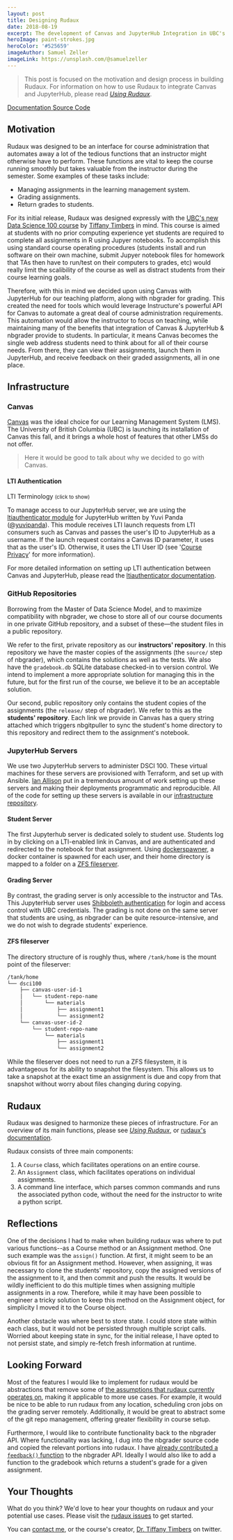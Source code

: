 ```yaml
---
layout: post
title: Designing Rudaux
date: 2018-08-19
excerpt: The development of Canvas and JupyterHub Integration in UBC's Data Science 100.
heroImage: paint-strokes.jpg
heroColor: '#525659'
imageAuthor: Samuel Zeller
imageLink: https://unsplash.com/@samuelzeller
---
```


<!-- close content tag -->
</div>

<div class="card post-info">
  <div class="card-content">
    <div class="content">
      <blockquote>
        This post is focused on the motivation and design process in building Rudaux. For information on how to use Rudaux to integrate Canvas and JupyterHub, please read <a href="using-rudaux"><em>Using Rudaux</em></a>.
      </blockquote>
    </div>
  </div>
  <footer class="card-footer">
    <a href='https://samhinshaw.github.io/rudaux-docs/' class='card-footer-item'>
      <span class="icon is-medium">
        <i class="fas fa-book fa-lg"></i>
      </span>
      <span class='link-description'>Documentation</span>
    </a>
    <a href='http://github.com/samhinshaw/rudaux' class='card-footer-item'>
      <span class="icon is-medium">
        <i class="fab fa-github fa-lg"></i>
      </span>
      <span class='link-description'>Source Code</span>
    </a>  
  </footer>
</div>

<!-- resume content tag -->
<div class="content">

<!-- > This post is focused on the motivation and design process in building Rudaux. For information on how to use Rudaux to integrate Canvas and JupyterHub, please read _[Using Rudaux](../using-rudaux)_. -->

<h2 id='motivation'>Motivation</h2>

Rudaux was designed to be an interface for course administration that automates away a lot of the tedious functions that an instructor might otherwise have to perform. These functions are vital to keep the course running smoothly but takes valuable from the instructor during the semester. Some examples of these tasks include:

- Managing assignments in the learning management system.
- Grading assignments.
- Return grades to students.

For its initial release, Rudaux was designed expressly with the [UBC's new Data Science 100 course](https://github.com/UBC-DSCI/dsci-100) by [Tiffany Timbers](https://twitter.com/TiffanyTimbers) in mind. This course is aimed at students with no prior computing experience yet students are required to complete all assignments in R using Jupyer notebooks. To accomplish this using standard course operating procedures (students install and run software on their own machine, submit Jupyer notebook files for homework that TAs then have to run/test on their computers to grades, etc) would really limit the scalibility of the course as well as distract students from their course learning goals. 

Therefore, with this in mind we decided upon using Canvas with JupyterHub for our teaching platform, along with nbgrader for grading. This created the need for tools which would leverage Instructure's powerful API for Canvas to automate a great deal of course administration requirements. This automation would allow the instructor to focus on teaching, while maintaining many of the benefits that integration of Canvas & JupyterHub & nbgrader provide to students. In particular, it means Canvas becomes the single web address students need to think about for all of their course needs. From there, they can view their assignments, launch them in JupyterHub, and receive feedback on their graded assignments, all in one place.

## Infrastructure

<h3 id='canvas'>Canvas</h3>

[Canvas](https://www.canvaslms.com/) was the ideal choice for our Learning Management System (LMS). The University of British Columbia (UBC) is launching its installation of Canvas this fall, and it brings a whole host of features that other LMSs do not offer.

> Here it would be good to talk about why we decided to go with Canvas.

<h4 id='lti-authentication'>LTI Authentication</h4>

<!-- close content tag -->
</div>

<article class="message">
  <div class="message-header" id='lti-definition-header'>
    <p>
      LTI Terminology
      <small>(click to show)</small>
    </p>
    <span class="icon">
      <i class="fas fa-chevron-down"></i>
    </span>
  </div>
  <div class="message-body" id='lti-definition-body' style="display: none;">
    <div class="content">
      <dl>
        <dt><span>LTI Consumer:</span></dt>
        <dd>The service sending the launch request. Usually this will be your LMS. In our case, this refers to Canvas.</dd>
        <dt><span>LTI Tool Provider:</span></dt>
        <dd>The service receiving the launch request, and 'providing the service'. In our case this is JupyterHub.</dt>
        <dt><span>LTI Consumer Key:</span></dt>
        <dd>A long randomly generated hex string that serves as the first half of our authentication token. This is similar to a username or a public key.</dd>
        <dt><span>LTI Consumer Secret:</span></dt>
        <dd>A long randomly generated hex string that serves as the second half of our authentication token. This is similar to a password or a private key.</dd>
        <dt><span>LTI User ID:</span></dt>
        <dd>An anonymous user ID generated by the LTI consumer.</dd>
      </dl>
    </div>
  </div>
</article>

<!-- resume content tag -->
<div class='content'>

To manage access to our JupyterHub server, we are using the [ltiauthenticator module](https://github.com/jupyterhub/ltiauthenticator) for JupyterHub written by Yuvi Panda ([@yuvipanda](https://twitter.com/yuvipanda)). This module receives LTI launch requests from LTI consumers such as Canvas and passes the user's ID to JupyterHub as a username. If the launch request contains a Canvas ID parameter, it uses that as the user's ID. Otherwise, it uses the LTI User ID (see '[Course Privacy](#course-privacy)' for more information).

For more detailed information on setting up LTI authentication between Canvas and JupyterHub, please read the [ltiauthenticator documentation](https://github.com/jupyterhub/ltiauthenticator#canvas).

<h3 id='github-repositories'>GitHub Repositories</h3>

Borrowing from the Master of Data Science Model, and to maximize compatibility with nbgrader, we chose to store all of our course documents in one private GitHub repository, and a subset of these&mdash;the student files in a public repository.

We refer to the first, private repository as our **instructors' repository**. In this repository we have the master copies of the assignments (the `source/` step of nbgrader), which contains the solutions as well as the tests. We also have the `gradebook.db` SQLite database checked-in to version control. We intend to implement a more appropriate solution for managing this in the future, but for the first run of the course, we believe it to be an acceptable solution.

Our second, public repository only contains the student copies of the assignments (the `release/` step of nbgrader). We refer to this as the **students' repository**. Each link we provide in Canvas has a query string attached which triggers nbgitpuller to sync the student's home directory to this repository and redirect them to the assignment's notebook.

<h3 id='jupyterhub-servers'>JupyterHub Servers</h3>

We use two JupyterHub servers to administer DSCI 100. These virtual machines for these servers are provisioned with Terraform, and set up with Ansible. [Ian Allison](https://github.com/ianabc) put in a tremendous amount of work setting up these servers and making their deployments programmatic and reproducible. All of the code for setting up these servers is available in our [infrastructure repository](https://github.ubc.ca/UBC-DSCI/dsc100-infra).

<h4 id='student-server'>Student Server</h4>

The first Jupyterhub server is dedicated solely to student use. Students log in by clicking on a LTI-enabled link in Canvas, and are authenticated and redirected to the notebook for that assignment. Using [dockerspawner](https://github.com/jupyterhub/dockerspawner), a docker container is spawned for each user, and their home directory is mapped to a folder on a [ZFS fileserver](#fileserver).

<h4 id='grading-server'>Grading Server</h4>

By contrast, the grading server is only accessible to the instructor and TAs. This JupyterHub server uses [Shibboleth authentication](<https://en.wikipedia.org/wiki/Shibboleth_(Shibboleth_Consortium)>) for login and access control with UBC credentials. The grading is not done on the same server that students are using, as nbgrader can be quite resource-intensive, and we do not wish to degrade students' experience.

<h4 id='fileserver'>ZFS fileserver</h4>

The directory structure of is roughly thus, where `/tank/home` is the mount point of the fileserver:

```sh
/tank/home
└── dsci100
    ├── canvas-user-id-1
    │   └── student-repo-name
    │       └── materials
    │           ├── assignment1
    │           └── assignment2
    └── canvas-user-id-2
        └── student-repo-name
            └── materials
                ├── assignment1
                └── assignment2
```

While the fileserver does not need to run a ZFS filesystem, it is advantageous for its ability to snapshot the filesystem. This allows us to take a snapshot at the exact time an assignment is due and copy from that snapshot without worry about files changing during copying.

## Rudaux

Rudaux was designed to harmonize these pieces of infrastructure. For an overview of its main functions, please see _[Using Rudaux](using-rudaux)_, or [rudaux's documentation](https://samhinshaw.github.io/rudaux-docs/).

Rudaux consists of three main components:

1. A `Course` class, which facilitates operations on an entire course.
2. An `Assignment` class, which facilitates operations on individual assignments.
3. A command line interface, which parses common commands and runs the associated python code, without the need for the instructor to write a python script.

<h2 id='reflections'>Reflections</h2>

One of the decisions I had to make when building rudaux was where to put various functions--as a Course method or an Assignment method. One such example was the `assign()` function. At first, it might seem to be an obvious fit for an Assignment method. However, when assigning, it was necessary to clone the students' repository, copy the assigned versions of the assignment to it, and then commit and push the results. It would be wildly inefficient to do this multiple times when assigning multiple assignments in a row. Therefore, while it may have been possible to engineer a tricky solution to keep this method on the Assignment object, for simplicity I moved it to the Course object.

Another obstacle was where best to store state. I could store state within each class, but it would not be persisted through multiple script calls. Worried about keeping state in sync, for the initial release, I have opted to not persist state, and simply re-fetch fresh information at runtime.

<h2 id='looking-forward'>Looking Forward</h2>

Most of the features I would like to implement for rudaux would be abstractions that remove some of [the assumptions that rudaux currently operates on](https://samhinshaw.github.io/rudaux-docs/config/#assumptions), making it applicable to more use cases. For example, it would be nice to be able to run rudaux from any location, scheduling cron jobs on the grading server remotely. Additionally, it would be great to abstract some of the git repo management, offering greater flexibility in course setup.

Furthermore, I would like to contribute functionality back to the nbgrader API. Where functionality was lacking, I dug into the nbgrader source code and copied the relevant portions into rudaux. I have [already contributed a `feedback()` function](https://github.com/jupyter/nbgrader/pull/1003) to the nbgrader API. Ideally I would also like to add a function to the gradebook which returns a student's grade for a given assignment.

## Your Thoughts

What do you think? We'd love to hear your thoughts on rudaux and your potential use cases. Please visit the [rudaux issues](https://github.com/samhinshaw/rudaux/issues) to get started.

You can [contact me](https://twitter.com/samhinshaw), or the course's creator, [Dr. Tiffany Timbers](https://twitter.com/tiffanytimbers) on twitter.
